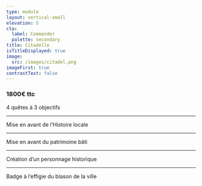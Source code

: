 ```yaml
---
type: module
layout: vertical-small
elevation: 5
cta:
  label: Commander
  palette: secondary
title: Citadelle
isTitleDisplayed: true
image:
  src: /images/citadel.png
imageFirst: true
contrastText: false
---
```

### **1800€ ttc**

4 quêtes à 3 objectifs

---
Mise en avant de l’Histoire locale

---
Mise en avant du patrimoine bâti

---
Création d’un personnage historique

---
Badge à l’effigie du blason de la ville
